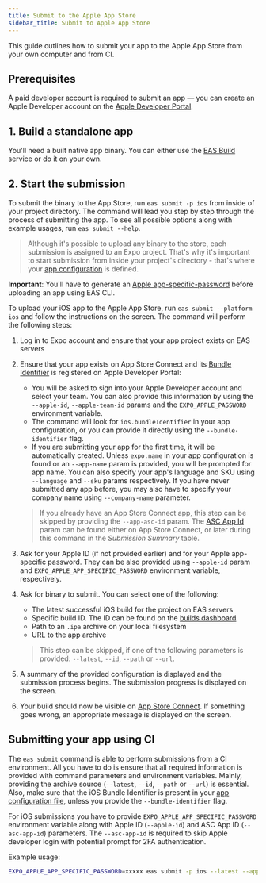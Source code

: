 ```yaml
---
title: Submit to the Apple App Store
sidebar_title: Submit to Apple App Store
---
```


This guide outlines how to submit your app to the Apple App Store from your own computer and from CI.

## Prerequisites

A paid developer account is required to submit an app &mdash; you can create an Apple Developer account on the [Apple Developer Portal](https://developer.apple.com/account/).

## 1. Build a standalone app

You'll need a built native app binary. You can either use the [EAS Build](introduction.md) service or do it on your own.

## 2. Start the submission

To submit the binary to the App Store, run `eas submit -p ios` from inside of your project directory. The command will lead you step by step through the process of submitting the app. To see all possible options along with example usages, run `eas submit --help`.

> Although it's possible to upload any binary to the store, each submission is assigned to an Expo project. That's why it's important to start submission from inside your project's directory - that's where your [app configuration](../workflow/configuration.md) is defined.

**Important**: You'll have to generate an [Apple app-specific-password](https://expo.fyi/apple-app-specific-password) before uploading an app using EAS CLI.

To upload your iOS app to the Apple App Store, run `eas submit --platform ios` and follow the instructions on the screen. The command will perform the following steps:

1. Log in to Expo account and ensure that your app project exists on EAS servers
2. Ensure that your app exists on App Store Connect and its [Bundle Identifier](https://expo.fyi/bundle-identifier) is registered on Apple Developer Portal:

   - You will be asked to sign into your Apple Developer account and select your team. You can also provide this information by using the `--apple-id`, `--apple-team-id` params and the `EXPO_APPLE_PASSWORD` environment variable.
   - The command will look for `ios.bundleIdentifier` in your app configuration, or you can provide it directly using the `--bundle-identifier` flag.
   - If you are submitting your app for the first time, it will be automatically created.
     Unless `expo.name` in your app configuration is found or an `--app-name` param is provided, you will be prompted for app name.
     You can also specify your app's language and SKU using `--language` and `--sku` params respectively. If you have never submitted any app before, you may also have to specify your company name using `--company-name` parameter.

   > If you already have an App Store Connect app, this step can be skipped by providing the `--app-asc-id` param. The [ASC App Id](https://expo.fyi/asc-app-id) param can be found either on App Store Connect, or later during this command in the _Submission Summary_ table.

3. Ask for your Apple ID (if not provided earlier) and for your Apple app-specific password. They can be also provided using `--apple-id` param and `EXPO_APPLE_APP_SPECIFIC_PASSWORD` environment variable, respectively.
4. Ask for binary to submit. You can select one of the following:

   - The latest successful iOS build for the project on EAS servers
   - Specific build ID. The ID can be found on the [builds dashboard](https://expo.io/builds?type=eas)
   - Path to an `.ipa` archive on your local filesystem
   - URL to the app archive

   > This step can be skipped, if one of the following parameters is provided: `--latest`, `--id`, `--path` or `--url`.

5. A summary of the provided configuration is displayed and the submission process begins. The submission progress is displayed on the screen.
6. Your build should now be visible on [App Store Connect](https://appstoreconnect.apple.com). If something goes wrong, an appropriate message is displayed on the screen.

## Submitting your app using CI

The `eas submit` command is able to perform submissions from a CI environment. All you have to do is ensure that all required information is provided with command parameters and environment variables. Mainly, providing the archive source (`--latest`, `--id`, `--path` or `--url`) is essential. Also, make sure that the iOS Bundle Identifier is present in your [app configuration file](/workflow/configuration.md), unless you provide the `--bundle-identifier` flag.

For iOS submissions you have to provide `EXPO_APPLE_APP_SPECIFIC_PASSWORD` environment variable along with Apple ID (`--apple-id`) and ASC App ID (`--asc-app-id`) parameters. The `--asc-app-id` is required to skip Apple developer login with potential prompt for 2FA authentication.

Example usage:

```sh
EXPO_APPLE_APP_SPECIFIC_PASSWORD=xxxxx eas submit -p ios --latest --apple-id=user@example.com --asc-app-id=1234567890
```